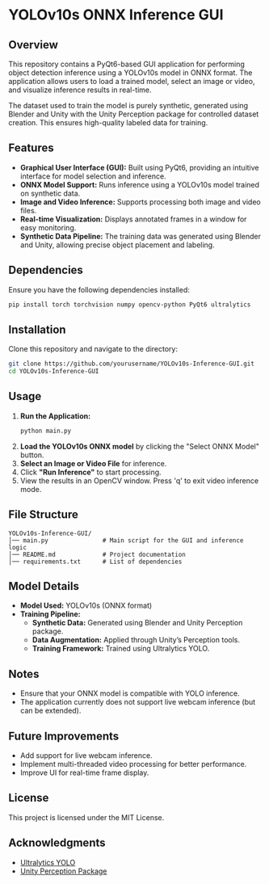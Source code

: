 # YOLOv10s ONNX Inference GUI

## Overview
This repository contains a PyQt6-based GUI application for performing object detection inference using a YOLOv10s model in ONNX format. The application allows users to load a trained model, select an image or video, and visualize inference results in real-time.

The dataset used to train the model is purely synthetic, generated using Blender and Unity with the Unity Perception package for controlled dataset creation. This ensures high-quality labeled data for training.

## Features
- **Graphical User Interface (GUI):** Built using PyQt6, providing an intuitive interface for model selection and inference.
- **ONNX Model Support:** Runs inference using a YOLOv10s model trained on synthetic data.
- **Image and Video Inference:** Supports processing both image and video files.
- **Real-time Visualization:** Displays annotated frames in a window for easy monitoring.
- **Synthetic Data Pipeline:** The training data was generated using Blender and Unity, allowing precise object placement and labeling.

## Dependencies
Ensure you have the following dependencies installed:
```sh
pip install torch torchvision numpy opencv-python PyQt6 ultralytics
```

## Installation
Clone this repository and navigate to the directory:
```sh
git clone https://github.com/yourusername/YOLOv10s-Inference-GUI.git
cd YOLOv10s-Inference-GUI
```

## Usage
1. **Run the Application:**
   ```sh
   python main.py
   ```
2. **Load the YOLOv10s ONNX model** by clicking the "Select ONNX Model" button.
3. **Select an Image or Video File** for inference.
4. Click **"Run Inference"** to start processing.
5. View the results in an OpenCV window. Press 'q' to exit video inference mode.

## File Structure
```
YOLOv10s-Inference-GUI/
│── main.py               # Main script for the GUI and inference logic
│── README.md             # Project documentation
│── requirements.txt      # List of dependencies
```

## Model Details
- **Model Used:** YOLOv10s (ONNX format)
- **Training Pipeline:**
  - **Synthetic Data:** Generated using Blender and Unity Perception package.
  - **Data Augmentation:** Applied through Unity’s Perception tools.
  - **Training Framework:** Trained using Ultralytics YOLO.

## Notes
- Ensure that your ONNX model is compatible with YOLO inference.
- The application currently does not support live webcam inference (but can be extended).

## Future Improvements
- Add support for live webcam inference.
- Implement multi-threaded video processing for better performance.
- Improve UI for real-time frame display.

## License
This project is licensed under the MIT License.

## Acknowledgments
- [Ultralytics YOLO](https://github.com/ultralytics/ultralytics)
- [Unity Perception Package](https://github.com/Unity-Technologies/com.unity.perception)